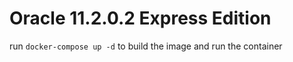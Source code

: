 # Oracle 11.2.0.2 Express Edition

run `docker-compose up -d` to build the image and run the container
